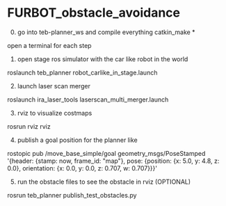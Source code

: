 # FURBOT_obstacle_avoidance

0. go into teb-planner_ws and compile everything
catkin_make *

open a terminal for each step

1. open stage ros simulator with the car like robot in the world

roslaunch teb_planner robot_carlike_in_stage.launch

2. launch laser scan merger

roslaunch ira_laser_tools laserscan_multi_merger.launch

3. rviz to visualize costmaps

rosrun rviz rviz

4. publish a goal position for the planner like

rostopic pub /move_base_simple/goal geometry_msgs/PoseStamped '{header: {stamp: now, frame_id: "map"}, pose: {position: {x: 5.0, y: 4.8, z: 0.0}, orientation: {x: 0.0, y: 0.0, z: 0.707, w: 0.707}}}'

5. run the obstacle files to see the obstacle in rviz (OPTIONAL)

rosrun teb_planner publish_test_obstacles.py
